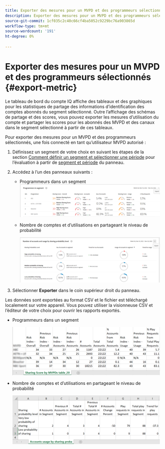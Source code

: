 ```yaml
---
title: Exporter des mesures pour un MVPD et des programmeurs sélectionnés
description: Exporter des mesures pour un MVPD et des programmeurs sélectionnés
source-git-commit: 1cf035c2c40c66cf4ba5052c9229bc76a903865d
workflow-type: tm+mt
source-wordcount: '191'
ht-degree: 0%

---
```


# Exporter des mesures pour un MVPD et des programmeurs sélectionnés {#export-metric}

Le tableau de bord du compte IQ affiche des tableaux et des graphiques pour les statistiques de partage des informations d’identification des comptes abonnés du segment sélectionné. Outre l’affichage des schémas de partage et des scores, vous pouvez exporter les mesures d’utilisation du compte et partager les scores pour les abonnés des MVPD et des canaux dans le segment sélectionné à partir de ces tableaux.

Pour exporter des mesures pour un MVPD et des programmeurs sélectionnés, une fois connecté en tant qu’utilisateur MVPD autorisé :

1. Définissez un segment de votre choix en suivant les étapes de la section [Comment définir un segment et sélectionner une période](/help/AccountIQ/howto-select-segment-timeframe.md) pour l’évaluation à partir de [segment et période](/help/AccountIQ/segments-timeframe.md) du panneau.

1. Accédez à l’un des panneaux suivants :

   * Programmeurs dans un segment
      ![](assets/prog-segment-export-option.png)

   * Nombre de comptes et d’utilisations en partageant le niveau de probabilité

      ![](assets/progr-usage-panel-export.png)

1. Sélectionner **Exporter** dans le coin supérieur droit du panneau.

Les données sont exportées au format CSV et le fichier est téléchargé localement sur votre appareil. Vous pouvez utiliser la visionneuse CSV et l’éditeur de votre choix pour ouvrir les rapports exportés.

* Programmeurs dans un segment

   ![](assets/export-progr-in-seg.png)


* Nombre de comptes et d’utilisations en partageant le niveau de probabilité

   ![](assets/export-acc-usage.png)
